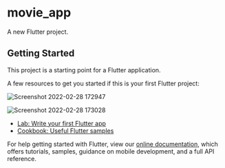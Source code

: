 # movie_app

A new Flutter project.

## Getting Started

This project is a starting point for a Flutter application.

A few resources to get you started if this is your first Flutter project:

![Screenshot 2022-02-28 172947](https://user-images.githubusercontent.com/85924655/155980273-2531ff1b-e3b0-4808-a873-5dda1e67b926.png)

![Screenshot 2022-02-28 173028](https://user-images.githubusercontent.com/85924655/155980295-d60c2a43-fae6-46d3-a816-ddfdb7e776d0.png)

- [Lab: Write your first Flutter app](https://flutter.dev/docs/get-started/codelab)
- [Cookbook: Useful Flutter samples](https://flutter.dev/docs/cookbook)

For help getting started with Flutter, view our
[online documentation](https://flutter.dev/docs), which offers tutorials,
samples, guidance on mobile development, and a full API reference.

